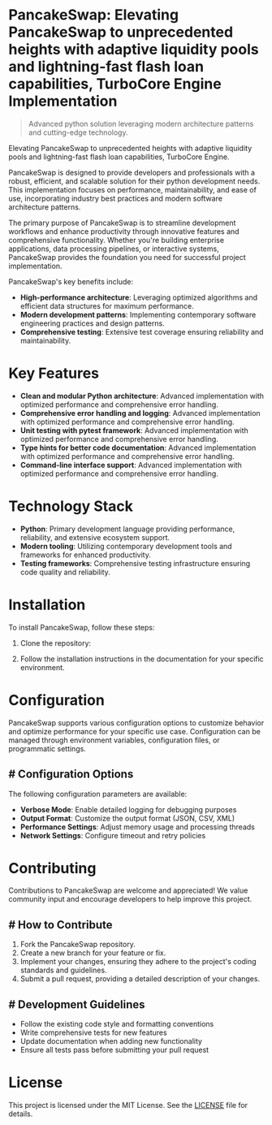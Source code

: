 <!-- fallback_PancakeSwap_20251008120651_37824 -->

# PancakeSwap: Elevating PancakeSwap to unprecedented heights with adaptive liquidity pools and lightning-fast flash loan capabilities, TurboCore Engine Implementation
> Advanced python solution leveraging modern architecture patterns and cutting-edge technology.

Elevating PancakeSwap to unprecedented heights with adaptive liquidity pools and lightning-fast flash loan capabilities, TurboCore Engine.

PancakeSwap is designed to provide developers and professionals with a robust, efficient, and scalable solution for their python development needs. This implementation focuses on performance, maintainability, and ease of use, incorporating industry best practices and modern software architecture patterns.

The primary purpose of PancakeSwap is to streamline development workflows and enhance productivity through innovative features and comprehensive functionality. Whether you're building enterprise applications, data processing pipelines, or interactive systems, PancakeSwap provides the foundation you need for successful project implementation.

PancakeSwap's key benefits include:

* **High-performance architecture**: Leveraging optimized algorithms and efficient data structures for maximum performance.
* **Modern development patterns**: Implementing contemporary software engineering practices and design patterns.
* **Comprehensive testing**: Extensive test coverage ensuring reliability and maintainability.

# Key Features

* **Clean and modular Python architecture**: Advanced implementation with optimized performance and comprehensive error handling.
* **Comprehensive error handling and logging**: Advanced implementation with optimized performance and comprehensive error handling.
* **Unit testing with pytest framework**: Advanced implementation with optimized performance and comprehensive error handling.
* **Type hints for better code documentation**: Advanced implementation with optimized performance and comprehensive error handling.
* **Command-line interface support**: Advanced implementation with optimized performance and comprehensive error handling.

# Technology Stack

* **Python**: Primary development language providing performance, reliability, and extensive ecosystem support.
* **Modern tooling**: Utilizing contemporary development tools and frameworks for enhanced productivity.
* **Testing frameworks**: Comprehensive testing infrastructure ensuring code quality and reliability.

# Installation

To install PancakeSwap, follow these steps:

1. Clone the repository:


2. Follow the installation instructions in the documentation for your specific environment.

# Configuration

PancakeSwap supports various configuration options to customize behavior and optimize performance for your specific use case. Configuration can be managed through environment variables, configuration files, or programmatic settings.

## # Configuration Options

The following configuration parameters are available:

* **Verbose Mode**: Enable detailed logging for debugging purposes
* **Output Format**: Customize the output format (JSON, CSV, XML)
* **Performance Settings**: Adjust memory usage and processing threads
* **Network Settings**: Configure timeout and retry policies

# Contributing

Contributions to PancakeSwap are welcome and appreciated! We value community input and encourage developers to help improve this project.

## # How to Contribute

1. Fork the PancakeSwap repository.
2. Create a new branch for your feature or fix.
3. Implement your changes, ensuring they adhere to the project's coding standards and guidelines.
4. Submit a pull request, providing a detailed description of your changes.

## # Development Guidelines

* Follow the existing code style and formatting conventions
* Write comprehensive tests for new features
* Update documentation when adding new functionality
* Ensure all tests pass before submitting your pull request

# License

This project is licensed under the MIT License. See the [LICENSE](https://github.com/Hajjouz/PancakeSwap/blob/main/LICENSE) file for details.
